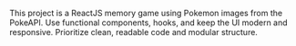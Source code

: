 <!-- Use this file to provide workspace-specific custom instructions to Copilot. For more details, visit https://code.visualstudio.com/docs/copilot/copilot-customization#_use-a-githubcopilotinstructionsmd-file -->

This project is a ReactJS memory game using Pokemon images from the PokeAPI. Use functional components, hooks, and keep the UI modern and responsive. Prioritize clean, readable code and modular structure.
